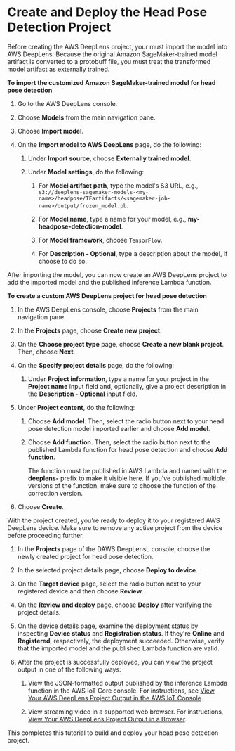 # Create and Deploy the Head Pose Detection Project<a name="deeplens-headpose-project-create-and-deploy-project"></a>

Before creating the AWS DeepLens project, your must import the model into AWS DeepLens\. Because the original Amazon SageMaker\-trained model artifact is converted to a protobuff file, you must treat the transformed model artifact as externally trained\.<a name="deeplens-tutorial-headpose-detection-import-model"></a>

**To import the customized Amazon SageMaker\-trained model for head pose detection**

1. Go to the AWS DeepLens console\.

1. Choose **Models** from the main navigation pane\.

1. Choose **Import model**\.

1. On the **Import model to AWS DeepLens** page, do the following:

   1. Under **Import source**, choose **Externally trained model**\.

   1. Under **Model settings**, do the following:

      1. For **Model artifact path**, type the model's S3 URL, e\.g\., `s3://deeplens-sagemaker-models-<my-name>/headpose/TFartifacts/<sagemaker-job-name>/output/frozen_model.pb`\.

      1. For **Model name**, type a name for your model, e\.g\., **my\-headpose\-detection\-model**\.

      1. For **Model framework**, choose `TensorFlow`\.

      1. For **Description \- Optional**, type a description about the model, if choose to do so\.

After importing the model, you can now create an AWS DeepLens project to add the imported model and the published inference Lambda function\.<a name="deeplens-tutorial-headpose-detection-create-project"></a>

**To create a custom AWS DeepLens project for head pose detection**

1. In the AWS DeepLens console, choose **Projects** from the main navigation pane\. 

1. In the **Projects** page, choose **Create new project**\.

1. On the **Choose project type** page, choose **Create a new blank project**\. Then, choose **Next**\.

1. On the **Specify project details** page, do the following:

   1. Under **Project information**, type a name for your project in the **Project name** input field and, optionally, give a project description in the **Description \- Optional** input field\.

1. Under **Project content**, do the following:

   1. Choose **Add model**\. Then, select the radio button next to your head pose detection model imported earlier and choose **Add model**\.

   1. Choose **Add function**\. Then, select the radio button next to the published Lambda function for head pose detection and choose **Add function**\.

      The function must be published in AWS Lambda and named with the **deeplens\-** prefix to make it visible here\. If you've published multiple versions of the function, make sure to choose the function of the correction version\.

1. Choose **Create**\.

With the project created, you're ready to deploy it to your registered AWS DeepLens device\. Make sure to remove any active project from the device before proceeding further\.

1. In the **Projects** page of the DAWS DeepLensL console, choose the newly created project for head pose detection\.

1. In the selected project details page, choose **Deploy to device**\.

1. On the **Target device** page, select the radio button next to your registered device and then choose **Review**\.

1. On the **Review and deploy** page, choose **Deploy** after verifying the project details\. 

1. On the device details page, examine the deployment status by inspecting **Device status** and **Registration status**\. If they're **Online** and **Registered**, respectively, the deployment succeeded\. Otherwise, verify that the imported model and the published Lambda function are valid\. 

1. After the project is successfully deployed, you can view the project output in one of the following ways: 

   1. View the JSON\-formatted output published by the inference Lambda function in the AWS IoT Core console\. For instructions, see [View Your AWS DeepLens Project Output in the AWS IoT Console](deeplens-viewing-project-output-json.md)\.

   1. View streaming video in a supported web browser\. For instructions, [View Your AWS DeepLens Project Output in a Browser](deeplens-viewing-device-output-in-browser.md)\.

This completes this tutorial to build and deploy your head pose detection project\. 